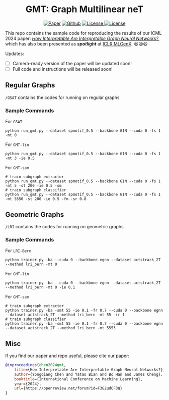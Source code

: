 
<h1 align="center">GMT: Graph Multilinear neT</h1>
<p align="center">
    <a href="https://github.com/LFhase/GM"><img src="https://img.shields.io/badge/arXiv-xxxx.xxxx-b31b1b.svg" alt="Paper"></a>
    <a href="https://github.com/LFhase/GMT"><img src="https://img.shields.io/badge/-Github-grey?logo=github" alt="Github"></a>
    <!-- <a href="https://colab.research.google.com/drive/1t0_4BxEJ0XncyYvn_VyEQhxwNMvtSUNx?usp=sharing"><img src="https://colab.research.google.com/assets/colab-badge.svg" alt="Colab"></a> -->
    <a href="https://openreview.net/forum?id=A6AFK_JwrIW"> <img alt="License" src="https://img.shields.io/static/v1?label=Pub&message=ICML%2724&color=blue"> </a>
    <a href="https://github.com/LFhase/GMT/blob/main/LICENSE"> <img alt="License" src="https://img.shields.io/github/license/LFhase/CIGA?color=blue"> </a>
    <!-- <a href="https://icml.cc/virtual/2024/poster/3455"> <img src="https://img.shields.io/badge/Video-grey?logo=Kuaishou&logoColor=white" alt="Video"></a> -->
    <!-- <a href="https://lfhase.win/files/slides/GMT.pdf"> <img src="https://img.shields.io/badge/Slides-grey?&logo=MicrosoftPowerPoint&logoColor=white" alt="Slides"></a> -->
   <!--  <a href="https://icml.cc/media/PosterPDFs/ICML%202022/a8acc28734d4fe90ea24353d901ae678.png"> <img src="https://img.shields.io/badge/Poster-grey?logo=airplayvideo&logoColor=white" alt="Poster"></a> -->
</p>

This repo contains the sample code for reproducing the results of our ICML 2024 paper: *[How Interpretable Are Interpretable Graph Neural Networks?](https://openreview.net/forum?id=A6AFK_JwrIW)*, which has also been presented as ***spotlight*** at [ICLR MLGenX](https://openreview.net/group?id=ICLR.cc/2024/Workshop/MLGenX). 😆😆😆

Updates:

- [ ] Camera-ready version of the paper will be updated soon!
- [ ] Full code and instructions will be released soon!

## Regular Graphs

`/GSAT` contains the codes for running on regular graphs

### Sample Commands

For `GSAT`

```
python run_gmt.py --dataset spmotif_0.5 --backbone GIN --cuda 0 -fs 1 -mt 0
```

For `GMT-lin`

```
python run_gmt.py --dataset spmotif_0.5 --backbone GIN --cuda 0 -fs 1 -mt 3 -ie 0.5
```

For `GMT-sam`

```
# train subgraph extractor
python run_gmt.py --dataset spmotif_0.5 --backbone GIN --cuda 0 -fs 1 -mt 5 -st 200 -ie 0.5 -sm 
# train subgraph classifier
python run_gmt.py --dataset spmotif_0.5 --backbone GIN --cuda 0 -fs 1 -mt 5550 -st 200 -ie 0.5 -fm -sr 0.8
```

## Geometric Graphs

`/LRI` contains the codes for running on geometric graphs

### Sample Commands

For `LRI-Bern`

```
python trainer.py -ba --cuda 0 --backbone egnn --dataset actstrack_2T --method lri_bern -mt 0
```

For `GMT-lin`

```
python trainer.py -ba --cuda 0 --backbone egnn --dataset actstrack_2T --method lri_bern -mt 0 -ie 0.1
```

For `GMT-sam`

```
# train subgraph extractor
python trainer.py -ba -smt 55 -ie 0.1 -fr 0.7 --cuda 0 --backbone egnn --dataset actstrack_2T --method lri_bern -mt 55 -ir 1
# train subgraph classifier
python trainer.py -ba -smt 55 -ie 0.1 -fr 0.7 --cuda 0 --backbone egnn --dataset actstrack_2T --method lri_bern -mt 5553
```

## Misc

If you find our paper and repo useful, please cite our paper:

```bibtex
@inproceedings{chen2024gmt,
    title={How Interpretable Are Interpretable Graph Neural Networks?},
    author={Yongqiang Chen and Yatao Bian and Bo Han and James Cheng},
    booktitle={International Conference on Machine Learning},
    year={2024},
    url={https://openreview.net/forum?id=F3G2udCF3Q}
}
```
